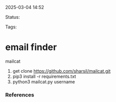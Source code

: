 2025-03-04 14:52

Status:

Tags:

# email finder

mailcat 
1.  get clone https://github.com/sharsil/mailcat.git 
2.  pip3 install -r requirements.txt
3.  python3 mailcat.py username






### References
